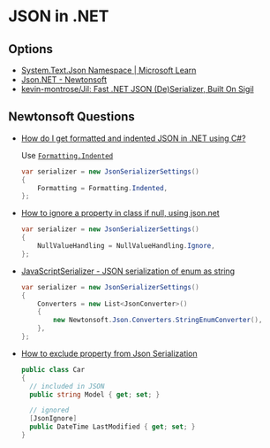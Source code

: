 # JSON in .NET

## Options

* [System.Text.Json Namespace | Microsoft Learn](https://learn.microsoft.com/en-us/dotnet/api/system.text.json?view=net-7.0)
* [Json.NET - Newtonsoft](https://www.newtonsoft.com/json)
* [kevin-montrose/Jil: Fast .NET JSON (De)Serializer, Built On Sigil](https://github.com/kevin-montrose/Jil)


## Newtonsoft Questions

* [How do I get formatted and indented JSON in .NET using C#?](https://stackoverflow.com/q/7947005/1366033)

  Use [`Formatting.Indented`](https://www.newtonsoft.com/json/help/html/T_Newtonsoft_Json_Formatting.htm)

  ```cs
  var serializer = new JsonSerializerSettings()
  {
      Formatting = Formatting.Indented,
  };
  ```


* [How to ignore a property in class if null, using json.net](https://stackoverflow.com/q/6507889/1366033)

  ```cs
  var serializer = new JsonSerializerSettings()
  {
      NullValueHandling = NullValueHandling.Ignore,
  };
  ```

* [JavaScriptSerializer - JSON serialization of enum as string](https://stackoverflow.com/q/2441290/1366033)

  ```cs
  var serializer = new JsonSerializerSettings()
  {
      Converters = new List<JsonConverter>()
      {
          new Newtonsoft.Json.Converters.StringEnumConverter(),
      },
  };
  ```

* [How to exclude property from Json Serialization](https://stackoverflow.com/q/10169648/1366033)

  ```cs
  public class Car
  {
    // included in JSON
    public string Model { get; set; }

    // ignored
    [JsonIgnore]
    public DateTime LastModified { get; set; }
  }
  ```
